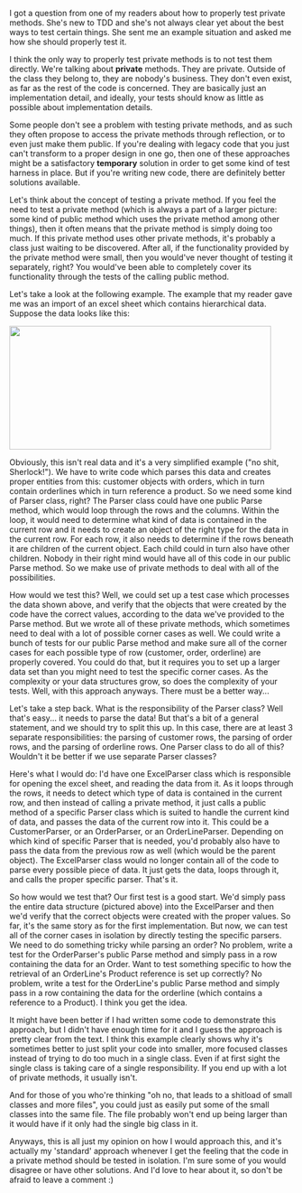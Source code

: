 I got a question from one of my readers about how to properly test private methods.  She's new to TDD and she's not always clear yet about the best ways to test certain things.  She sent me an example situation and asked me how she should properly test it.

I think the only way to properly test private methods is to not test them directly.  We're talking about <strong>private</strong> methods.  They are private.  Outside of the class they belong to, they are nobody's business.  They don't even exist, as far as the rest of the code is concerned.  They are basically just an implementation detail, and ideally, your tests should know as little as possible about implementation details.

Some people don't see a problem with testing private methods, and as such they often propose to access the private methods through reflection, or to even just make them public.  If you're dealing with legacy code that you just can't transform to a proper design in one go, then one of these approaches might be a satisfactory <strong>temporary</strong> solution in order to get some kind of test harness in place. But if you're writing new code, there are definitely better solutions available.

Let's think about the concept of testing a private method.  If you feel the need to test a private method (which is always a part of a larger picture: some kind of public method which uses the private method among other things), then it often means that the private method is simply doing too much.  If this private method uses other private methods, it's probably a class just waiting to be discovered.  After all, if the functionality provided by the private method were small, then you would've never thought of testing it separately, right? You would've been able to completely cover its functionality through the tests of the calling public method.

Let's take a look at the following example.  The example that my reader gave me was an import of an excel sheet which contains hierarchical data.  Suppose the data looks like this:

<p>
<a href="/postcontent/customerdata.png"><img src="/postcontent/customerdata.png" alt="" title="customerdata" width="464" height="219" class="alignleft size-full wp-image-599" /></a>
</p>

Obviously, this isn't real data and it's a very simplified example ("no shit, Sherlock!"). We have to write code which parses this data and creates proper entities from this: customer objects with orders, which in turn contain orderlines which in turn reference a product.  So we need some kind of Parser class, right? The Parser class could have one public Parse method, which would loop through the rows and the columns.  Within the loop, it would need to determine what kind of data is contained in the current row and it needs to create an object of the right type for the data in the current row.  For each row, it also needs to determine if the rows beneath it are children of the current object.  Each child could in turn also have other children.  Nobody in their right mind would have all of this code in our public Parse method.  So we make use of private methods to deal with all of the possibilities.

How would we test this? Well, we could set up a test case which processes the data shown above, and verify that the objects that were created by the code have the correct values, according to the data we've provided to the Parse method.  But we wrote all of these private methods, which sometimes need to deal with a lot of possible corner cases as well.  We could write a bunch of tests for our public Parse method and make sure all of the corner cases for each possible type of row (customer, order, orderline) are properly covered.  You could do that, but it requires you to set up a larger data set than you might need to test the specific corner cases.  As the complexity or your data structures grow, so does the complexity of your tests.  Well, with this approach anyways.  There must be a better way...

Let's take a step back.  What is the responsibility of the Parser class? Well that's easy... it needs to parse the data!  But that's a bit of a general statement, and we should try to split this up.  In this case, there are at least 3 separate responsibilities: the parsing of customer rows, the parsing of order rows, and the parsing of orderline rows.  One Parser class to do all of this?  Wouldn't it be better if we use separate Parser classes? 

Here's what I would do: I'd have one ExcelParser class which is responsible for opening the excel sheet, and reading the data from it.  As it loops through the rows, it needs to detect which type of data is contained in the current row, and then instead of calling a private method, it just calls a public method of a specific Parser class which is suited to handle the current kind of data, and passes the data of the current row into it.  This could be a CustomerParser, or an OrderParser, or an OrderLineParser.  Depending on which kind of specific Parser that is needed, you'd probably also have to pass the data from the previous row as well (which would be the parent object). The ExcelParser class would no longer contain all of the code to parse every possible piece of data.  It just gets the data, loops through it, and calls the proper specific parser.  That's it. 

So how would we test that?  Our first test is a good start.  We'd simply pass the entire data structure (pictured above) into the ExcelParser and then we'd verify that the correct objects were created with the proper values.  So far, it's the same story as for the first implementation.  But now, we can test all of the corner cases in isolation by directly testing the specific parsers.  We need to do something tricky while parsing an order? No problem, write a test for the OrderParser's public Parse method and simply pass in a row containing the data for an Order.  Want to test something specific to how the retrieval of an OrderLine's Product reference is set up correctly? No problem, write a test for the OrderLine's public Parse method and simply pass in a row containing the data for the orderline (which contains a reference to a Product).  I think you get the idea.

It might have been better if I had written some code to demonstrate this approach, but I didn't have enough time for it and I guess the approach is pretty clear from the text.  I think this example clearly shows why it's sometimes better to just split your code into smaller, more focused classes instead of trying to do too much in a single class.  Even if at first sight the single class is taking care of a single responsibility.  If you end up with a lot of private methods, it usually isn't.

And for those of you who're thinking "oh no, that leads to a shitload of small classes and more files", you could just as easily put some of the small classes into the same file.  The file probably won't end up being larger than it would have if it only had the single big class in it.

Anyways, this is all just my opinion on how I would approach this, and it's actually my 'standard' approach whenever I get the feeling that the code in a private method should be tested in isolation.  I'm sure some of you would disagree or have other solutions.  And I'd love to hear about it, so don't be afraid to leave a comment :)